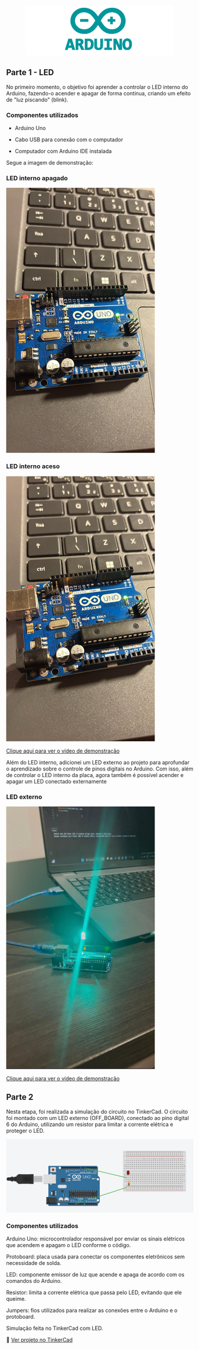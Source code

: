 <p align="center">
  <img src="assets/arduino.png" alt="Arduino" width="400">
</p>

## Parte 1 - LED

No primeiro momento, o objetivo foi aprender a controlar o LED interno do Arduino, fazendo-o acender e apagar de forma contínua, criando um efeito de "luz piscando" (blink).

### Componentes utilizados
- Arduino Uno

- Cabo USB para conexão com o computador

- Computador com Arduino IDE instalada

Segue a imagem de demonstração:

### LED interno apagado
<img src="assets/led_apagado.jpeg" alt="LED apagado" width="400"/>

### LED interno aceso
<img src="assets/led_aceso.jpeg" alt="LED aceso" width="400"/>

[ Clique aqui para ver o vídeo de demonstração](assets/video2.mp4)

Além do LED interno, adicionei um LED externo ao projeto para aprofundar o aprendizado sobre o controle de pinos digitais no Arduino. Com isso, além de controlar o LED interno da placa, agora também é possível acender e apagar um LED conectado externamente

### LED externo
<img src="assets/imagem.jpeg" alt="Imagem de demonstração" width="400"/>


[ Clique aqui para ver o vídeo de demonstração](assets/video.mp4)


## Parte 2

Nesta etapa, foi realizada a simulação do circuito no TinkerCad.
O circuito foi montado com um LED externo (OFF_BOARD), conectado ao pino digital 6 do Arduino, utilizando um resistor para limitar a corrente elétrica e proteger o LED.

![Circuito Pisca-Pisca](assets/tinkercad.png)

### Componentes utilizados
Arduino Uno: microcontrolador responsável por enviar os sinais elétricos que acendem e apagam o LED conforme o código.

Protoboard: placa usada para conectar os componentes eletrônicos sem necessidade de solda.

LED: componente emissor de luz que acende e apaga de acordo com os comandos do Arduino.

Resistor: limita a corrente elétrica que passa pelo LED, evitando que ele queime.

Jumpers: fios utilizados para realizar as conexões entre o Arduino e o protoboard.

Simulação feita no TinkerCad com LED.

🔗 [Ver projeto no TinkerCad](https://www.tinkercad.com/things/d1yCmj3y2m4-copy-of-fabulous-lappi-hango?sharecode=RxoQIzwBeu4lNFtD3A4ueFK_J3Qy0REiZEHDNT5YCQE)
